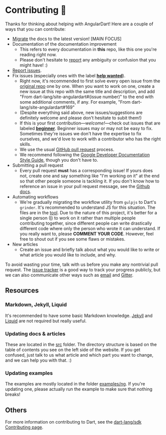 # Contributing :blue_heart:

Thanks for thinking about helping with AngularDart!
Here are a couple of ways that you can contribute:

* [Migrate](MIGRATION.md) the docs to the latest version! [MAIN FOCUS]
* Documentation of the documentation improvement
  * This refers to every documentation in **this** repo, like this one you're reading right now.
  * Please don't hesitate to [report](https://github.com/angulardart-community/site-angulardart/issues/new) any ambiguity or confusion that you might have! :)
* [Report issues](https://github.com/angulardart-community/site-angulardart/issues/new).
* Fix issues (especially ones with the label
  **[help wanted](https://github.com/angulardart-community/site-angulardart/issues?utf8=%E2%9C%93&q=is%3Aopen%20is%3Aissue%20label%3A%22help%20wanted%22%20)**).
  * Right now, it's recommended to first solve every open issue from the [original repo](https://github.com/dart-lang/site-angulardart/issues) one by one. When you want to work on one, create a new issue at this repo with the same title and description, and add "From dart-lang/site-angulardart#(issue number)" to the end with some additional comments, if any. For example, "From dart-lang/site-angulardart#169"
  * (Despite everything said above, new issues/suggestions are definitely welcome and please don't hesitate to subit them!)
  * If this is your first contribution—_welcome!_—check out issues that are 
  labeled **[beginner](https://github.com/angulardart-community/site-angulardart/issues?utf8=%E2%9C%93&q=is%3Aissue%20is%3Aopen%20label%3A%22help%20wanted%22%20label%3Abeginner%20)**.
  Beginner issues may or may not be easy to fix.
  Sometimes they're issues we don't have the expertise to fix ourselves,
  and we'd love to work with a contributor who has the right skills.
  * We use the usual [GitHub pull
    request](https://help.github.com/articles/about-pull-requests/) process.
  * We recommend following the [Google Developer Documentation Style
    Guide](https://developers.google.com/style/), though you don't have to.
* Submitting a pull request
  * Every pull request **must** has a corresponding issue! If yours does not, create one and say something like "I'm working on it" at the end so that other people someone is tackling it. If you don't know how to reference an issue in your pull request message, see the [Github docs](https://docs.github.com/en/github/writing-on-github/working-with-advanced-formatting/autolinked-references-and-urls#issues-and-pull-requests).
* Automating workflows
  * We're gradually migrating the workflow utility from `gulpjs` to Dart's `grinder`. It's recommended to understand JS for this situation. The files are in the [tool](tool/grind.dart). Due to the nature of this project, it's better for a single person ([I](@GZGavinZhao)) to work on it rather than multiple people contributing together, since different people can write drastically different code where only the person who wrote it can understand. If you really want to, please **COMMENT YOUR CODE**. However, feel free to shout out if you see some flaws or mistakes.
* New articles
  * Create an issue and briefly talk about what you would like to write or what article you would like to include, and why.

To avoid wasting your time, talk with us before you make any nontrivial
pull request. The [issue tracker](https://github.com/angulardart-community/site-angulardart/issues)
is a good way to track your progress publicly, but we can also communicate
other ways such as [email](mailto:gavinzhaojw@protonmail.com) and [Gitter](https://gitter.im/dart-lang/home).

<!-- Put link to dart-lang/site-www and other receptive repos here?-->

## Resources

### Markdown, Jekyll, Liquid

It's recommended to have some basic Markdown knowledge. [Jekyll](https://jekyllrb.com) and [Liquid](https://shopify.github.io/liquid/) are not required but really useful.

### Updating docs & articles

These are located in the [src](src) folder. The directory structure is based on the table of contents you see on the left side of the website. If you get confused, just talk to us what article and which part you want to change, and we can help you with that. :)

### Updating examples

The examples are mostly located in the folder [examples/ng](examples/ng). If you're updating one, please actually run the example to make sure that nothing breaks!

## Others

For more information on contributing to Dart, see the
[dart-lang/sdk Contributing page](https://github.com/dart-lang/sdk/wiki/Contributing).

[angulardart-community]: https://angulardart.dev
